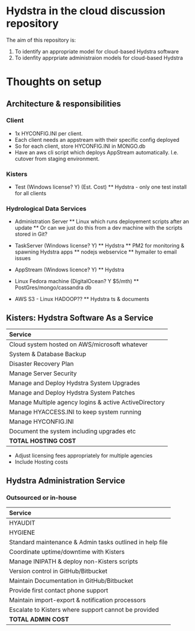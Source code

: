 # Hydstra in the cloud discussion repository

The aim of this repository is:

1. To identify an appropriate model for cloud-based Hydstra software
2. To idenfity apprpriate administraion models for cloud-based Hydstra

Thoughts on setup
=================

## Architecture & responsibilities


### Client

* 1x HYCONFIG.INI per client.
* Each client needs an appstream with their specific config deployed
* So for each client, store HYCONFIG.INI in MONGO.db
* Have an aws cli script which deploys AppStream automatically. I.e. cutover from staging environment.

### Kisters

* Test (Windows license? Y) (Est. Cost)
** Hydstra - only one test install for all clients 


### Hydrological Data Services	

* Administration Server
** Linux which runs deployement scripts after an update
** Or can we just do this from a dev machine with the scripts stored in Git?

* TaskServer (Windows license? Y)
** Hydstra
** PM2 for monitoring & spawning Hydstra apps
** nodejs webservice
** hymailer to email issues

* AppStream (Windows licence? Y)
** Hydstra 

* Linux Fedora machine (DigitalOcean? Y $5/mth)
** PostGres/mongo/cassandra db 

* AWS S3 - Linux HADOOP??
** Hydstra ts & documents


## Kisters: Hydstra Software As a Service

| Service        | 
| :------------- | 
| Cloud system hosted on AWS/microsoft whatever | 
| System & Database Backup |
| Disaster Recovery Plan |
| Manage Server Security | 
| Manage and Deploy Hydstra System Upgrades |
| Manage and Deploy Hydstra System Patches |
| Manage Multiple agency logins & active ActiveDirectory |
| Manage HYACCESS.INI to keep system running |
| Manage HYCONFIG.INI |
| Document the system including upgrades etc |
| **TOTAL HOSTING COST** |

* Adjust licensing fees appropriately for multiple agencies
* Include Hosting costs


## Hydstra Administration Service 
### Outsourced or in-house

| Service        | 
| :------------- |
| HYAUDIT |
| HYGIENE |
| Standard maintenance & Admin tasks outlined in help file |
| Coordinate uptime/downtime with Kisters |
| Manage INIPATH & deploy non-Kisters scripts |
| Version control in GitHub/Bitbucket |
| Maintain Documentation in GitHub/Bitbucket |
| Provide first contact phone support |
| Maintain import-export & notification processors |
| Escalate to Kisters where support cannot be provided |
| **TOTAL ADMIN COST** |
